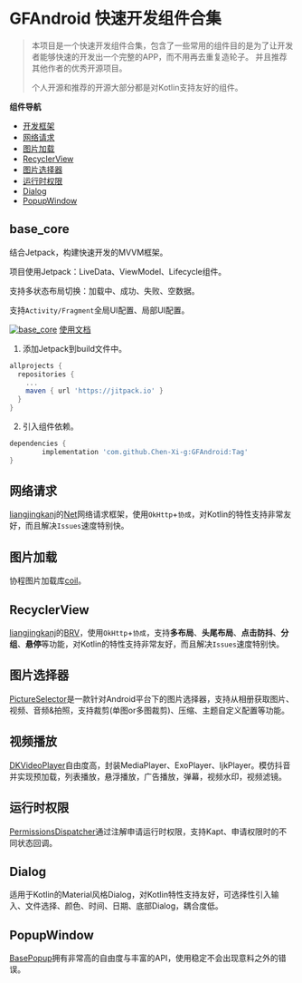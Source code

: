 # GFAndroid 快速开发组件合集

> 本项目是一个快速开发组件合集，包含了一些常用的组件目的是为了让开发者能够快速的开发出一个完整的APP，而不用再去重复造轮子。
> 并且推荐其他作者的优秀开源项目。
>
> 个人开源和推荐的开源大部分都是对Kotlin支持友好的组件。



**组件导航**

* [开发框架](#base_core)
* [网络请求](#网络请求)
* [图片加载](#图片加载)
* [RecyclerView](RecyclerView)
* [图片选择器](#图片选择器)
* [运行时权限](#运行时权限)
* [Dialog](#Dialog)
* [PopupWindow](PopupWindow)

## base_core

结合Jetpack，构建快速开发的MVVM框架。

项目使用Jetpack：LiveData、ViewModel、Lifecycle组件。

支持多状态布局切换：加载中、成功、失败、空数据。

支持`Activity/Fragment`全局UI配置、局部UI配置。

[![base_core](https://jitpack.io/v/Chen-Xi-g/GFAndroid.svg)](https://jitpack.io/#Chen-Xi-g/GFAndroid)    [使用文档](https://chen-xi-g.github.io/)

1. 添加Jetpack到build文件中。
```groovy
allprojects {
  repositories {
    ...
    maven { url 'https://jitpack.io' }
  }
}
```

2. 引入组件依赖。
```groovy
dependencies {
        implementation 'com.github.Chen-Xi-g:GFAndroid:Tag'
}
```


## 网络请求

[liangjingkanj](https://github.com/liangjingkanji)的[Net](https://github.com/liangjingkanji/Net)网络请求框架，使用`OkHttp`+`协成`，对Kotlin的特性支持非常友好，而且解决`Issues`速度特别快。

## 图片加载

协程图片加载库[coil](https://github.com/coil-kt/coil)。

## RecyclerView

[liangjingkanj](https://github.com/liangjingkanji)的[BRV](https://github.com/liangjingkanji/BRV)，使用`OkHttp`+`协成`，支持**多布局**、**头尾布局**、**点击防抖**、**分组**、**悬停**等功能，对Kotlin的特性支持非常友好，而且解决`Issues`速度特别快。

## 图片选择器

[PictureSelector](https://github.com/LuckSiege/PictureSelector)是一款针对Android平台下的图片选择器，支持从相册获取图片、视频、音频&拍照，支持裁剪(单图or多图裁剪)、压缩、主题自定义配置等功能。

## 视频播放

[DKVideoPlayer](https://github.com/Doikki/DKVideoPlayer)自由度高，封装MediaPlayer、ExoPlayer、IjkPlayer。模仿抖音并实现预加载，列表播放，悬浮播放，广告播放，弹幕，视频水印，视频滤镜。

## 运行时权限

[PermissionsDispatcher](https://github.com/permissions-dispatcher/PermissionsDispatcher)通过注解申请运行时权限，支持Kapt、申请权限时的不同状态回调。

## Dialog

适用于Kotlin的Material风格Dialog，对Kotlin特性支持友好，可选择性引入输入、文件选择、颜色、时间、日期、底部Dialog，耦合度低。

## PopupWindow

[BasePopup](https://github.com/razerdp/BasePopup)拥有非常高的自由度与丰富的API，使用稳定不会出现意料之外的错误。
